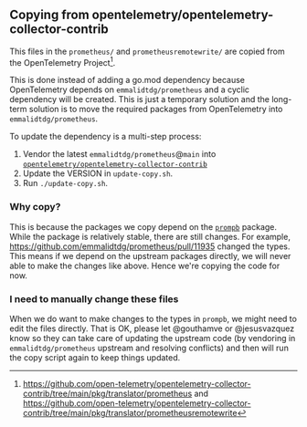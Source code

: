 ## Copying from opentelemetry/opentelemetry-collector-contrib

This files in the `prometheus/` and `prometheusremotewrite/` are copied from the OpenTelemetry Project[^1].

This is done instead of adding a go.mod dependency because OpenTelemetry depends on `emmalidtdg/prometheus` and a cyclic dependency will be created. This is just a temporary solution and the long-term solution is to move the required packages from OpenTelemetry into `emmalidtdg/prometheus`. 

To update the dependency is a multi-step process:
1. Vendor the latest `emmalidtdg/prometheus`@`main` into [`opentelemetry/opentelemetry-collector-contrib`](https://github.com/open-telemetry/opentelemetry-collector-contrib)
1. Update the VERSION in `update-copy.sh`.
1. Run `./update-copy.sh`.

### Why copy?

This is because the packages we copy depend on the [`prompb`](https://github.com/emmalidtdg/prometheus/blob/main/prompb) package. While the package is relatively stable, there are still changes. For example, https://github.com/emmalidtdg/prometheus/pull/11935 changed the types.
This means if we depend on the upstream packages directly, we will never able to make the changes like above. Hence we're copying the code for now.

### I need to manually change these files

When we do want to make changes to the types in `prompb`, we might need to edit the files directly. That is OK, please let @gouthamve or @jesusvazquez know so they can take care of updating the upstream code (by vendoring in `emmalidtdg/prometheus` upstream and resolving conflicts) and then will run the copy
script again to keep things updated.

[^1]: https://github.com/open-telemetry/opentelemetry-collector-contrib/tree/main/pkg/translator/prometheus and https://github.com/open-telemetry/opentelemetry-collector-contrib/tree/main/pkg/translator/prometheusremotewrite
